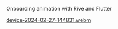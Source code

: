 Onboarding animation with Rive and Flutter


[device-2024-02-27-144831.webm](https://github.com/MaxTrent/onboarding_animation/assets/83916293/4a9ab77b-492e-41d4-9ef8-ba3d66487eba)
